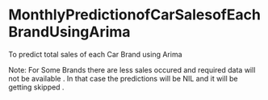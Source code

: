 # MonthlyPredictionofCarSalesofEachBrandUsingArima
To predict total sales of each Car Brand  using Arima



Note: For Some Brands there are less sales occured and required data will not be available .
      In that case the predictions will be NIL and it will be getting skipped .
